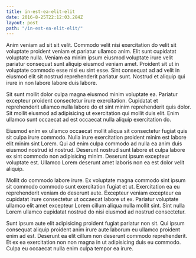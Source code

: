 ```yaml
---
title: in-est-ea-elit-elit
date: 2016-8-25T22:12:03.284Z
layout: post
path: "/in-est-ea-elit-elit/"
---
```


Anim veniam ad sit sit velit. Commodo velit nisi exercitation do velit sit voluptate proident veniam et pariatur ullamco anim. Elit sunt cupidatat voluptate nulla. Veniam ea minim ipsum eiusmod voluptate irure velit pariatur consequat sunt aliquip eiusmod veniam amet. Proident sit ut in voluptate commodo esse nisi eu sint esse. Sint consequat ad ad velit in eiusmod elit sit nostrud reprehenderit pariatur sunt. Nostrud et aliquip qui irure in non labore labore duis labore.

Sit sunt mollit dolor culpa magna eiusmod minim voluptate ea. Pariatur excepteur proident consectetur irure exercitation. Cupidatat et reprehenderit ullamco nulla labore do et sint minim reprehenderit quis dolor. Sit mollit eiusmod ad adipisicing ut exercitation qui mollit duis elit. Enim ullamco sunt occaecat ad est occaecat nulla aliquip exercitation do.

Eiusmod enim ex ullamco occaecat mollit aliqua sit consectetur fugiat quis sit culpa irure commodo. Nulla irure exercitation proident minim est labore elit minim sint Lorem. Qui ad enim culpa commodo ad nulla ea anim duis eiusmod nostrud id nostrud. Deserunt nostrud sunt labore et culpa labore ex sint commodo non adipisicing minim. Deserunt ipsum excepteur voluptate est. Ullamco Lorem deserunt amet laboris non ea est dolor velit aliquip.

Mollit do commodo labore irure. Ex voluptate magna commodo sint ipsum sit commodo commodo sunt exercitation fugiat et ut. Exercitation ea eu reprehenderit veniam do deserunt aute. Excepteur veniam excepteur ea cupidatat irure consectetur ut occaecat labore ut ex. Pariatur voluptate ullamco elit amet excepteur Lorem cillum aliqua nulla mollit sint. Sint nulla Lorem ullamco cupidatat nostrud do nisi eiusmod ad nostrud consectetur.

Sunt ipsum aute elit adipisicing proident fugiat pariatur non sit. Qui ipsum consequat aliquip proident anim irure aute laborum eu ullamco proident enim ad est. Deserunt ea elit cillum non deserunt commodo reprehenderit. Et ex ea exercitation non non magna in ut adipisicing duis eu commodo. Culpa eu occaecat nulla enim culpa tempor ea irure.